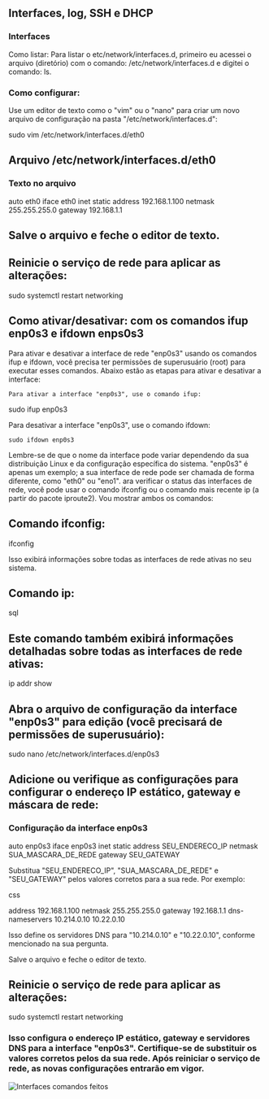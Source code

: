 ## Interfaces, log, SSH e DHCP
### Interfaces 
Como listar:
Para listar o etc/network/interfaces.d, primeiro eu acessei o arquivo (diretório) com o comando: /etc/network/interfaces.d e digitei o comando: ls.

### Como configurar: 
Use um editor de texto como o "vim" ou o "nano" para criar um novo arquivo de configuração na pasta "/etc/network/interfaces.d":

sudo vim /etc/network/interfaces.d/eth0

## Arquivo /etc/network/interfaces.d/eth0
### Texto no arquivo
auto eth0
iface eth0 inet static
    address 192.168.1.100
    netmask 255.255.255.0
    gateway 192.168.1.1

## Salve o arquivo e feche o editor de texto.

## Reinicie o serviço de rede para aplicar as alterações:

sudo systemctl restart networking
## Como ativar/desativar: com os comandos ifup enp0s3 e ifdown enps0s3
Para ativar e desativar a interface de rede "enp0s3" usando os comandos ifup e ifdown, você precisa ter permissões de superusuário (root) para executar esses comandos. Abaixo estão as etapas para ativar e desativar a interface:

    Para ativar a interface "enp0s3", use o comando ifup:

sudo ifup enp0s3

Para desativar a interface "enp0s3", use o comando ifdown:

    sudo ifdown enp0s3

Lembre-se de que o nome da interface pode variar dependendo da sua distribuição Linux e da configuração específica do sistema. "enp0s3" é apenas um exemplo; a sua interface de rede pode ser chamada de forma diferente, como "eth0" ou "eno1".
ara verificar o status das interfaces de rede, você pode usar o comando ifconfig ou o comando mais recente ip (a partir do pacote iproute2). Vou mostrar ambos os comandos:

## Comando ifconfig:

ifconfig

Isso exibirá informações sobre todas as interfaces de rede ativas no seu sistema.

## Comando ip:

sql
## Este comando também exibirá informações detalhadas sobre todas as interfaces de rede ativas:
ip addr show

## Abra o arquivo de configuração da interface "enp0s3" para edição (você precisará de permissões de superusuário):


sudo nano /etc/network/interfaces.d/enp0s3

## Adicione ou verifique as configurações para configurar o endereço IP estático, gateway e máscara de rede:

### Configuração da interface enp0s3
auto enp0s3
iface enp0s3 inet static
    address SEU_ENDERECO_IP
    netmask SUA_MASCARA_DE_REDE
    gateway SEU_GATEWAY

Substitua "SEU_ENDERECO_IP", "SUA_MASCARA_DE_REDE" e "SEU_GATEWAY" pelos valores corretos para a sua rede. Por exemplo:

css

address 192.168.1.100
netmask 255.255.255.0
gateway 192.168.1.1
dns-nameservers 10.214.0.10 10.22.0.10

Isso define os servidores DNS para "10.214.0.10" e "10.22.0.10", conforme mencionado na sua pergunta.

Salve o arquivo e feche o editor de texto.

## Reinicie o serviço de rede para aplicar as alterações:

sudo systemctl restart networking

### Isso configura o endereço IP estático, gateway e servidores DNS para a interface "enp0s3". Certifique-se de substituir os valores corretos pelos da sua rede. Após reiniciar o serviço de rede, as novas configurações entrarão em vigor.
![Interfaces comandos feitos](https://github.com/PolianaR/livro-gsi-2023-1/blob/c9cd8e8dcad11c944e1f83dfb0e0ee7d44156115/imagem_2023-08-05_132117992.png)
